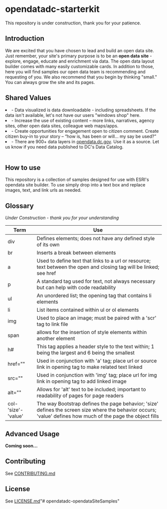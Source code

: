 # opendatadc-starterkit

This repository is under construction, thank you for your patience.

Introduction
----------
We are excited that you have chosen to lead and build an open data site. Just remember, your site's primary purpose is to be an <b>open data site</b> - explore, engage, educate and enrichment via data. The open data layout builder comes with many easily customizable cards. In addition to those, here you will find samples our open data team is recommending and requesting of you. We also recommend that you begin by thinking "small." You can always grow the site and its pages.

Shared Values
----------
<li> - Data visualized is data downloadable - including spreadsheets. If the data isn't available, let's not have our users "windows shop" here.</li>
<li> - Increase the use of existing content – more links, narratives, agency sites, other open data sites, colleague web maps/apps.</li>
<li> - Create opportunities for engagement open to citizen comment. Create citizen buy-in to your story – “how is, has been or will… my say be used?”</li>
<li> - There are 900+ data layers in <a href="http://opendata.dc.gov">opendata.dc.gov</a>. Use it as a source. Let us know if you need data published to DC's Data Catalog.</li>
<br>

How to use
----------
This repository is a collection of samples designed for use with ESRI's opendata site builder. To use simply drop into a text box and replace images, text, and link urls as needed.


Glossary
----------
*Under Construction - thank you for your understanding*

 Term | Use
---|---
div| Defines elements; does not have any defined style of its own
br| Inserts a break between elements
a| Used to define text that links to a url or resource; text between the open and closing tag will be linked; see href
p| A standard tag used for text, not always necessary but can help with code readability
ul| An unordered list; the opening tag that contains li elements
li| List items contained within ul or ol elements
img| Used to place an image; must be paired with a 'scr' tag to link file
span| allows for the insertion of style elements within another element
h#| This tag applies a header style to the text within; 1 being the largest and 6 being the smallest
href=""| Used in conjunction with 'a' tag; place url or source link in opening tag to make related text linked
src=""| Used in conjunction with 'img' tag; place url for img link in opening tag to add linked image
alt=""| Allows for 'alt' text to be included; important to readability of pages for page readers
col-'size'-'value'|The way Bootstrap defines the page behavior; 'size' defines the screen size where the behavior occurs; 'value' defines how much of the page the object fills

Advanced Usage
----------
<b>Coming soon...</b>

Contributing
------------
See [CONTRIBUTING.md](../master/CONTRIBUTING.md)

License
----------
See [LICENSE.md](../master/LICENSE.md)"# opendatadc-opendataSiteSamples" 
